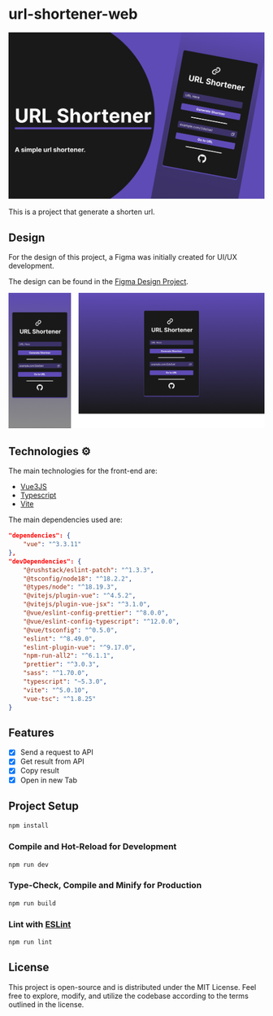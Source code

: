 # url-shortener-web

![banner](.github/banner.png)

This is a project that generate a shorten url.

## Design

For the design of this project, a Figma was initially created for UI/UX development.

The design can be found in the [Figma Design Project](https://www.figma.com/file/kOnCZqIuzuebYImVVdghxe/URL-Shortener?type=design&node-id=8%3A59&mode=design&t=kE8rWcGbbdf6Itb8-1).

![figma](.github/figma.png)

## Technologies ⚙️

The main technologies for the front-end are:

* [Vue3JS](https://vuejs.org/)
* [Typescript](https://www.typescriptlang.org/)
* [Vite](https://vitejs.dev/guide/)

The main dependencies used are:

```json
"dependencies": {
    "vue": "^3.3.11"
},
"devDependencies": {
    "@rushstack/eslint-patch": "^1.3.3",
    "@tsconfig/node18": "^18.2.2",
    "@types/node": "^18.19.3",
    "@vitejs/plugin-vue": "^4.5.2",
    "@vitejs/plugin-vue-jsx": "^3.1.0",
    "@vue/eslint-config-prettier": "^8.0.0",
    "@vue/eslint-config-typescript": "^12.0.0",
    "@vue/tsconfig": "^0.5.0",
    "eslint": "^8.49.0",
    "eslint-plugin-vue": "^9.17.0",
    "npm-run-all2": "^6.1.1",
    "prettier": "^3.0.3",
    "sass": "^1.70.0",
    "typescript": "~5.3.0",
    "vite": "^5.0.10",
    "vue-tsc": "^1.8.25"
}
```

## Features

- [X] Send a request to API
- [X] Get result from API
- [X] Copy result
- [X] Open in new Tab

## Project Setup

```sh
npm install
```

### Compile and Hot-Reload for Development

```sh
npm run dev
```

### Type-Check, Compile and Minify for Production

```sh
npm run build
```

### Lint with [ESLint](https://eslint.org/)

```sh
npm run lint
```

## License

This project is open-source and is distributed under the MIT License. Feel free to explore, modify, and utilize the codebase according to the terms outlined in the license.


